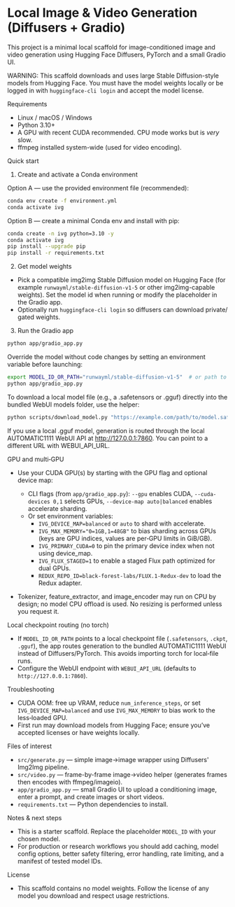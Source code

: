 # Local Image & Video Generation (Diffusers + Gradio)

This project is a minimal local scaffold for image-conditioned image and video generation using Hugging Face Diffusers, PyTorch and a small Gradio UI.

WARNING: This scaffold downloads and uses large Stable Diffusion-style models from Hugging Face. You must have the model weights locally or be logged in with `huggingface-cli login` and accept the model license.

Requirements
- Linux / macOS / Windows
- Python 3.10+
- A GPU with recent CUDA recommended. CPU mode works but is *very* slow.
- ffmpeg installed system-wide (used for video encoding).

Quick start

1. Create and activate a Conda environment

Option A — use the provided environment file (recommended):

```bash
conda env create -f environment.yml
conda activate ivg
```

Option B — create a minimal Conda env and install with pip:

```bash
conda create -n ivg python=3.10 -y
conda activate ivg
pip install --upgrade pip
pip install -r requirements.txt
```

2. Get model weights

- Pick a compatible img2img Stable Diffusion model on Hugging Face (for example `runwayml/stable-diffusion-v1-5` or other img2img-capable weights). Set the model id when running or modify the placeholder in the Gradio app.
- Optionally run `huggingface-cli login` so diffusers can download private/ gated weights.

3. Run the Gradio app

```bash
python app/gradio_app.py
```

Override the model without code changes by setting an environment variable before launching:

```bash
export MODEL_ID_OR_PATH="runwayml/stable-diffusion-v1-5"  # or path to a local .gguf/.safetensors
python app/gradio_app.py
```

To download a local model file (e.g., a .safetensors or .gguf) directly into the bundled WebUI models folder, use the helper:

```bash
python scripts/download_model.py "https://example.com/path/to/model.safetensors" --dest my-models
```

If you use a local .gguf model, generation is routed through the local AUTOMATIC1111 WebUI API at http://127.0.0.1:7860. You can point to a different URL with WEBUI_API_URL.

GPU and multi‑GPU

- Use your CUDA GPU(s) by starting with the GPU flag and optional device map:

	- CLI flags (from `app/gradio_app.py`): `--gpu` enables CUDA, `--cuda-devices 0,1` selects GPUs, `--device-map auto|balanced` enables accelerate sharding.
	- Or set environment variables:
		- `IVG_DEVICE_MAP=balanced` or `auto` to shard with accelerate.
		- `IVG_MAX_MEMORY="0=1GB,1=48GB"` to bias sharding across GPUs (keys are GPU indices, values are per‑GPU limits in GiB/GB).
		- `IVG_PRIMARY_CUDA=0` to pin the primary device index when not using device_map.
		- `IVG_FLUX_STAGED=1` to enable a staged Flux path optimized for dual GPUs.
		- `REDUX_REPO_ID=black-forest-labs/FLUX.1-Redux-dev` to load the Redux adapter.

- Tokenizer, feature_extractor, and image_encoder may run on CPU by design; no model CPU offload is used. No resizing is performed unless you request it.

Local checkpoint routing (no torch)

- If `MODEL_ID_OR_PATH` points to a local checkpoint file (`.safetensors`, `.ckpt`, `.gguf`), the app routes generation to the bundled AUTOMATIC1111 WebUI instead of Diffusers/PyTorch. This avoids importing torch for local‑file runs.
- Configure the WebUI endpoint with `WEBUI_API_URL` (defaults to `http://127.0.0.1:7860`).

Troubleshooting

- CUDA OOM: free up VRAM, reduce `num_inference_steps`, or set `IVG_DEVICE_MAP=balanced` and use `IVG_MAX_MEMORY` to bias work to the less‑loaded GPU.
- First run may download models from Hugging Face; ensure you’ve accepted licenses or have weights locally.

Files of interest
- `src/generate.py` — simple image->image wrapper using Diffusers' Img2Img pipeline.
- `src/video.py` — frame-by-frame image->video helper (generates frames then encodes with ffmpeg/imageio).
- `app/gradio_app.py` — small Gradio UI to upload a conditioning image, enter a prompt, and create images or short videos.
- `requirements.txt` — Python dependencies to install.

Notes & next steps
- This is a starter scaffold. Replace the placeholder `MODEL_ID` with your chosen model.
- For production or research workflows you should add caching, model config options, better safety filtering, error handling, rate limiting, and a manifest of tested model IDs.

License
- This scaffold contains no model weights. Follow the license of any model you download and respect usage restrictions.

